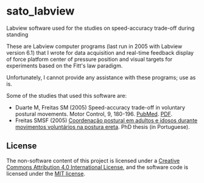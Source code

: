 # sato_labview
Labview software used for the studies on speed-accuracy trade-off during standing


These are Labview computer programs (last run in 2005 with Labview version 6.1) that I wrote for data acquisition and real-time feedback display of force platform center of pressure position and visual targets for experiments based on the Fitt's law paradigm.

Unfortunately, I cannot provide any assistance with these programs; use as is.

Some of the studies that used this software are:

- Duarte M, Freitas SM (2005) Speed-accuracy trade-off in voluntary postural movements. Motor Control, 9, 180-196. [PubMed](http://www.ncbi.nlm.nih.gov/entrez/query.fcgi?cmd=Retrieve&db=pubmed&dopt=Abstract&list_uids=15995258&query_hl=2). [PDF](http://pesquisa.ufabc.edu.br/bmclab/pubs/mc05.pdf).  
- Freitas SMSF (2005) [Coordenação postural em adultos e idosos durante movimentos voluntários na postura ereta](http://pesquisa.ufabc.edu.br/bmclab/pubs/freitas05.pdf). PhD thesis (in Portuguese).


## License

The non-software content of this project is licensed under a [Creative Commons Attribution 4.0 International License](http://creativecommons.org/licenses/by/4.0/), and the software code is licensed under the [MIT license](https://opensource.org/licenses/mit-license.php).
